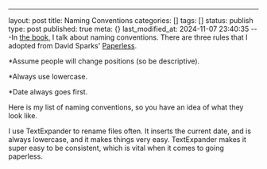 ---
layout: post
title: Naming Conventions
categories: []
tags: []
status: publish
type: post
published: true
meta: {}
last_modified_at: 2024-11-07 23:40:35
---In 
[the book,](http://paperlessprincipal.com/preorder) I talk about naming conventions. There are three rules that I adopted from David Sparks' 
[Paperless](http://itunes.apple.com/us/book/paperless/id520393162?mt=11). ​

*Assume people will change positions (so be descriptive). 


*Always use lowercase​.


*Date always goes first.​

Here is my list of naming conventions, so you have an idea of what they look like. ​

I use TextExpander to rename files often. It inserts the current date, and is always lowercase, and it makes things very easy. ​TextExpander makes it super easy to be consistent, which is vital when it comes to going paperless.

